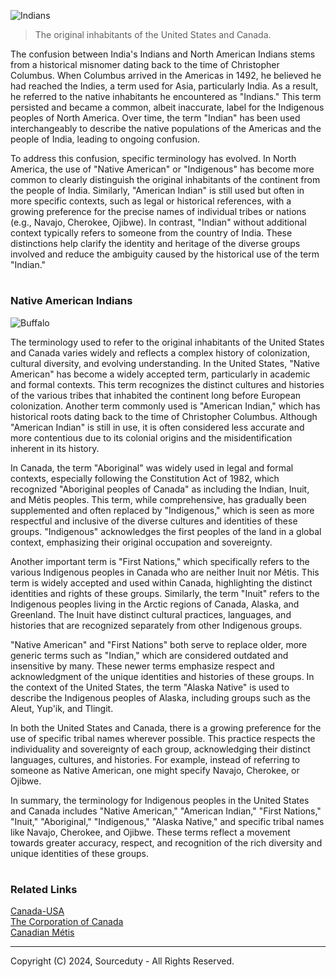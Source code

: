 ![Indians](https://github.com/sourceduty/Indian_Terminology/assets/123030236/1cde78a9-ec7d-4ffd-813c-59afceeeacf9)

> The original inhabitants of the United States and Canada.

The confusion between India's Indians and North American Indians stems from a historical misnomer dating back to the time of Christopher Columbus. When Columbus arrived in the Americas in 1492, he believed he had reached the Indies, a term used for Asia, particularly India. As a result, he referred to the native inhabitants he encountered as "Indians." This term persisted and became a common, albeit inaccurate, label for the Indigenous peoples of North America. Over time, the term "Indian" has been used interchangeably to describe the native populations of the Americas and the people of India, leading to ongoing confusion.

To address this confusion, specific terminology has evolved. In North America, the use of "Native American" or "Indigenous" has become more common to clearly distinguish the original inhabitants of the continent from the people of India. Similarly, "American Indian" is still used but often in more specific contexts, such as legal or historical references, with a growing preference for the precise names of individual tribes or nations (e.g., Navajo, Cherokee, Ojibwe). In contrast, "Indian" without additional context typically refers to someone from the country of India. These distinctions help clarify the identity and heritage of the diverse groups involved and reduce the ambiguity caused by the historical use of the term "Indian."

#
### Native American Indians

![Buffalo](https://github.com/sourceduty/Indian_Terminology/assets/123030236/0552f0be-9ea9-4133-8197-206252d5c9a2)

The terminology used to refer to the original inhabitants of the United States and Canada varies widely and reflects a complex history of colonization, cultural diversity, and evolving understanding. In the United States, "Native American" has become a widely accepted term, particularly in academic and formal contexts. This term recognizes the distinct cultures and histories of the various tribes that inhabited the continent long before European colonization. Another term commonly used is "American Indian," which has historical roots dating back to the time of Christopher Columbus. Although "American Indian" is still in use, it is often considered less accurate and more contentious due to its colonial origins and the misidentification inherent in its history.

In Canada, the term "Aboriginal" was widely used in legal and formal contexts, especially following the Constitution Act of 1982, which recognized "Aboriginal peoples of Canada" as including the Indian, Inuit, and Métis peoples. This term, while comprehensive, has gradually been supplemented and often replaced by "Indigenous," which is seen as more respectful and inclusive of the diverse cultures and identities of these groups. "Indigenous" acknowledges the first peoples of the land in a global context, emphasizing their original occupation and sovereignty.

Another important term is "First Nations," which specifically refers to the various Indigenous peoples in Canada who are neither Inuit nor Métis. This term is widely accepted and used within Canada, highlighting the distinct identities and rights of these groups. Similarly, the term "Inuit" refers to the Indigenous peoples living in the Arctic regions of Canada, Alaska, and Greenland. The Inuit have distinct cultural practices, languages, and histories that are recognized separately from other Indigenous groups.

"Native American" and "First Nations" both serve to replace older, more generic terms such as "Indian," which are considered outdated and insensitive by many. These newer terms emphasize respect and acknowledgment of the unique identities and histories of these groups. In the context of the United States, the term "Alaska Native" is used to describe the Indigenous peoples of Alaska, including groups such as the Aleut, Yup'ik, and Tlingit.

In both the United States and Canada, there is a growing preference for the use of specific tribal names wherever possible. This practice respects the individuality and sovereignty of each group, acknowledging their distinct languages, cultures, and histories. For example, instead of referring to someone as Native American, one might specify Navajo, Cherokee, or Ojibwe.

In summary, the terminology for Indigenous peoples in the United States and Canada includes "Native American," "American Indian," "First Nations," "Inuit," "Aboriginal," "Indigenous," "Alaska Native," and specific tribal names like Navajo, Cherokee, and Ojibwe. These terms reflect a movement towards greater accuracy, respect, and recognition of the rich diversity and unique identities of these groups.

#
### Related Links

[Canada-USA](https://github.com/sourceduty/Canada-USA)
<br>
[The Corporation of Canada](https://github.com/sourceduty/The_Corporation_of_Canada)
<br>
[Canadian Métis](https://github.com/sourceduty/Canadian_Metis)

***
Copyright (C) 2024, Sourceduty - All Rights Reserved.
